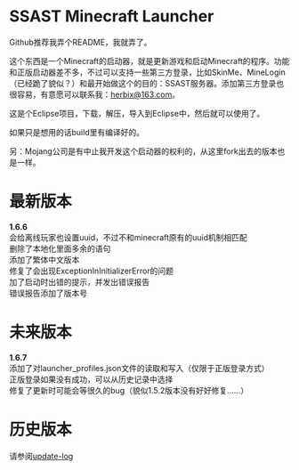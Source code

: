 SSAST Minecraft Launcher
=============

Github推荐我弄个README，我就弄了。

这个东西是一个Minecraft的启动器，就是更新游戏和启动Minecraft的程序。功能和正版启动器差不多，不过可以支持一些第三方登录，比如SkinMe、MineLogin（已经跪了貌似？）和最开始做这个的目的：SSAST服务器。添加第三方登录也很容易，有意愿可以联系我：herbix@163.com。

这是个Eclipse项目，下载，解压，导入到Eclipse中，然后就可以使用了。

如果只是想用的话build里有编译好的。

另：Mojang公司是有中止我开发这个启动器的权利的，从这里fork出去的版本也是一样。

最新版本
=============
<b>1.6.6</b><br>
会给离线玩家也设置uuid，不过不和minecraft原有的uuid机制相匹配<br>
删除了本地化里面多余的语句<br>
添加了繁体中文版本<br>
修复了会出现ExceptionInInitializerError的问题<br>
加了启动时出错的提示，并发出错误报告<br>
错误报告添加了版本号<br>

未来版本
=============
<b>1.6.7</b><br>
添加了对launcher_profiles.json文件的读取和写入（仅限于正版登录方式）<br>
正版登录如果没有成功，可以从历史记录中选择<br>
修复了更新时可能会等很久的bug（貌似1.5.2版本没有好好修复……）<br>

历史版本
=============
请参阅<a href="update-log">update-log</a>
